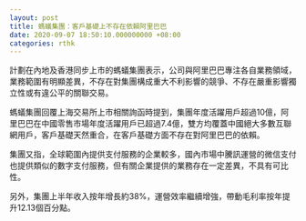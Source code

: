 ```yaml
---
layout: post
title: 螞蟻集團：客戶基礎上不存在依賴阿里巴巴
date: 2020-09-07 18:50:10.000000000 +08:00
categories: rthk
---
```


計劃在內地及香港同步上市的螞蟻集團表示，公司與阿里巴巴專注各自業務領域，業務範圍有明顯差異，不存在對集團構成重大不利影響的競爭、不存在嚴重影響獨立性或有違公平的關聯交易。

螞蟻集團回覆上海交易所上市相關詢函時提到，集團年度活躍用戶超過10億，阿里巴巴在中國零售市場年度活躍用戶已超過7.4億，雙方均覆蓋中國絕大多數互聯網用戶，客戶基礎天然重合，在客戶基礎方面不存在對阿里巴巴的依賴。

集團又指，全球範圍內提供支付服務的企業較多，國內市場中騰訊運營的微信支付也提供類似的數字支付服務，但有關企業提供的業務存在一定差異，不具有可比性。

另外，集團上半年收入按年增長約38%，運營效率繼續增強，帶動毛利率按年提升12.13個百分點。
